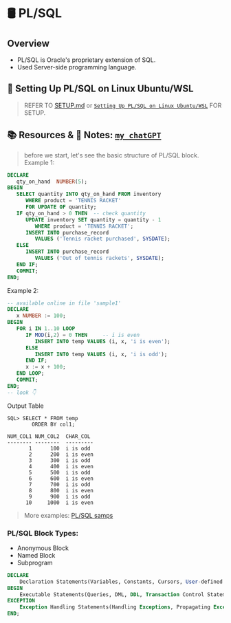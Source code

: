 # 🛢️ PL/SQL

## Overview
- PL/SQL is Oracle's proprietary extension of SQL. 
- Used Server-side programming language.

## 📐 Setting Up PL/SQL on Linux Ubuntu/WSL
> REFER TO [SETUP.md](SETUP.md) or [`Setting Up PL/SQL on Linux Ubuntu/WSL`](https://dev.to/ayon_ssp/setting-up-plsql-on-linux-ubuntuwsl-376d) FOR SETUP.

## 📚 Resources & 📑 Notes: [`my chatGPT`](https://chat.openai.com/c/6b158380-a1a0-47dc-82c8-89b1d013a655)
> before we start, let's see the basic structure of PL/SQL block.
Example 1:
```sql
DECLARE
   qty_on_hand  NUMBER(5);
BEGIN
   SELECT quantity INTO qty_on_hand FROM inventory
      WHERE product = 'TENNIS RACKET'
      FOR UPDATE OF quantity;
   IF qty_on_hand > 0 THEN  -- check quantity
      UPDATE inventory SET quantity = quantity - 1
         WHERE product = 'TENNIS RACKET';
      INSERT INTO purchase_record
         VALUES ('Tennis racket purchased', SYSDATE);
   ELSE
      INSERT INTO purchase_record
         VALUES ('Out of tennis rackets', SYSDATE);
   END IF;
   COMMIT;
END;
```
Example 2:
```sql
-- available online in file 'sample1'
DECLARE
   x NUMBER := 100;
BEGIN
   FOR i IN 1..10 LOOP
      IF MOD(i,2) = 0 THEN     -- i is even
         INSERT INTO temp VALUES (i, x, 'i is even');
      ELSE
         INSERT INTO temp VALUES (i, x, 'i is odd');
      END IF;
      x := x + 100;
   END LOOP;
   COMMIT;
END;
-- look 👇
```

Output Table
```
SQL> SELECT * FROM temp 
        ORDER BY col1;

NUM_COL1 NUM_COL2  CHAR_COL
-------- --------  ---------
       1      100  i is odd
       2      200  i is even
       3      300  i is odd
       4      400  i is even
       5      500  i is odd
       6      600  i is even
       7      700  i is odd
       8      800  i is even
       9      900  i is odd
      10     1000  i is even
```

> More examples: [PL/SQL samps](https://docs.oracle.com/cd/B10500_01/appdev.920/a96624/a_samps.htm)


### **PL/SQL Block Types**: 
  - Anonymous Block
  - Named Block
  - Subprogram
```sql
DECLARE
    Declaration Statements(Variables, Constants, Cursors, User-defined exceptions, Records, Collections, Subprograms, etc.) - Optional
BEGIN
    Executable Statements(Queries, DML, DDL, Transaction Control Statements, etc.) - Mandatory
EXCEPTION
    Exception Handling Statements(Handling Exceptions, Propagating Exceptions, etc.) - Optional
END;
```


